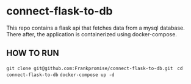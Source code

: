 # connect-flask-to-db

This repo contains a flask api that fetches data from a mysql database. There after, the application is containerized using docker-compose.

## HOW TO RUN

`git clone git@github.com:Frankpromise/connect-flask-to-db.git`
` cd connect-flask-to-db`
`docker-compose up -d `
